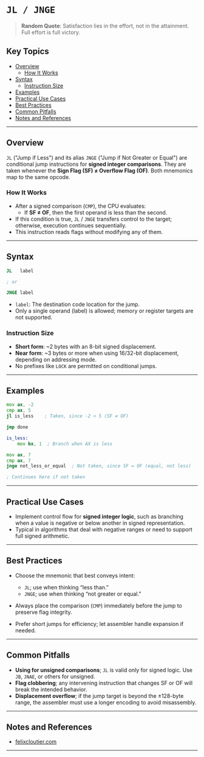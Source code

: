 # `JL / JNGE`

> **Random Quote**: Satisfaction lies in the effort, not in the attainment. Full effort is full victory.

## Key Topics

- [Overview](#overview)
    - [How It Works](#how-it-works)
- [Syntax](#syntax)
    - [Instruction Size](#instruction-size)
- [Examples](#examples)
- [Practical Use Cases](#practical-use-cases)
- [Best Practices](#best-practices)
- [Common Pitfalls](#common-pitfalls)
- [Notes and References](#notes-and-references)

---

## Overview

`JL` ("Jump if Less") and its alias `JNGE` ("Jump if Not Greater or Equal") are conditional jump instructions for **signed integer comparisons**. They are taken whenever the **Sign Flag (SF) ≠ Overflow Flag (OF)**. Both mnemonics map to the same opcode.

### How It Works

- After a signed comparison (`CMP`), the CPU evaluates:
  - If **SF ≠ OF**, then the first operand is less than the second.
- If this condition is true, `JL` / `JNGE` transfers control to the target; otherwise, execution continues sequentially.
- This instruction reads flags without modifying any of them.  

---

## Syntax

```asm
JL   label

; or

JNGE label
```

* `label`: The destination code location for the jump.
* Only a single operand (label) is allowed; memory or register targets are not supported.

### Instruction Size

* **Short form**: \~2 bytes with an 8-bit signed displacement.
* **Near form**: \~3 bytes or more when using 16/32-bit displacement, depending on addressing mode.
* No prefixes like `LOCK` are permitted on conditional jumps.

---

## Examples

```asm
mov ax, -2
cmp ax, 5
jl is_less    ; Taken, since -2 < 5 (SF ≠ OF)

jmp done

is_less:
    mov bx, 1  ; Branch when AX is less
```

```asm
mov ax, 7
cmp ax, 7
jnge not_less_or_equal  ; Not taken, since SF = OF (equal, not less)

; Continues here if not taken
```

---

## Practical Use Cases

* Implement control flow for **signed integer logic**, such as branching when a value is negative or below another in signed representation.
* Typical in algorithms that deal with negative ranges or need to support full signed arithmetic.

---

## Best Practices

* Choose the mnemonic that best conveys intent:

  * `JL`; use when thinking “less than.”
  * `JNGE`; use when thinking “not greater or equal.”
* Always place the comparison (`CMP`) immediately before the jump to preserve flag integrity.
* Prefer short jumps for efficiency; let assembler handle expansion if needed.

---

## Common Pitfalls

* **Using for unsigned comparisons**; `JL` is valid only for signed logic. Use `JB`, `JNAE`, or others for unsigned.
* **Flag clobbering**; any intervening instruction that changes SF or OF will break the intended behavior.
* **Displacement overflow**; if the jump target is beyond the ±128-byte range, the assembler must use a longer encoding to avoid misassembly.

---

## Notes and References

* [felixcloutier.com](https://www.felixcloutier.com/x86/jcc)

---
